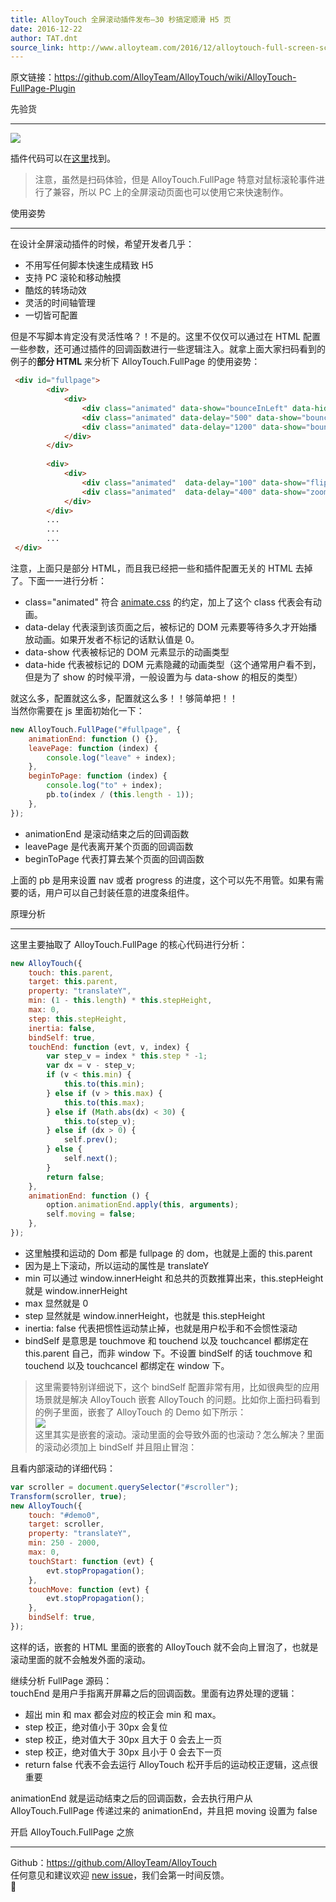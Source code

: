 ```yaml
---
title: AlloyTouch 全屏滚动插件发布–30 秒搞定顺滑 H5 页
date: 2016-12-22
author: TAT.dnt
source_link: http://www.alloyteam.com/2016/12/alloytouch-full-screen-scroll-plugin-released-30-seconds-to-get-smooth-page-h5/
---
```


<!-- {% raw %} - for jekyll -->

原文链接：<https://github.com/AlloyTeam/AlloyTouch/wiki/AlloyTouch-FullPage-Plugin>

先验货  

* * *

![](http://images2015.cnblogs.com/blog/105416/201612/105416-20161222110211620-1131519869.png)

插件代码可以在[这里](https://github.com/AlloyTeam/AlloyTouch/blob/master/alloy_touch.full_page.js)找到。

> 注意，虽然是扫码体验，但是 AlloyTouch.FullPage 特意对鼠标滚轮事件进行了兼容，所以 PC 上的全屏滚动页面也可以使用它来快速制作。

使用姿势  

* * *

在设计全屏滚动插件的时候，希望开发者几乎：

-   不用写任何脚本快速生成精致 H5
-   支持 PC 滚轮和移动触摸
-   酷炫的转场动效
-   灵活的时间轴管理
-   一切皆可配置

但是不写脚本肯定没有灵活性咯？！不是的。这里不仅仅可以通过在 HTML 配置一些参数，还可通过插件的回调函数进行一些逻辑注入。就拿上面大家扫码看到的例子的**部分 HTML** 来分析下 AlloyTouch.FullPage 的使用姿势：

```html
 <div id="fullpage">
        <div>
            <div>
                <div class="animated" data-show="bounceInLeft" data-hide="bounceOutLeft">AlloyTouch Introduction</div>
                <div class="animated" data-delay="500" data-show="bounceInUp" data-hide="zoomOut"><img src="asset/alloytouch.png"></div>
                <div class="animated" data-delay="1200" data-show="bounceIn" data-hide="bounceOut">By AlloyTeam</div>
            </div>
        </div>
        
        <div>
            <div>
                <div class="animated"  data-delay="100" data-show="flipInY" data-hide="flipOutY" >Powerful Features</div>
                <div class="animated"  data-delay="400" data-show="zoomIn" data-hide="zoomOut"><img src="asset/power.png"></div>
            </div>
        </div>
        ...
        ...
        ...
 </div>
```

注意，上面只是部分 HTML，而且我已经把一些和插件配置无关的 HTML 去掉了。下面一一进行分析：

-   class="animated" 符合 [animate.css](https://daneden.github.io/animate.css/) 的约定，加上了这个 class 代表会有动画。
-   data-delay 代表滚到该页面之后，被标记的 DOM 元素要等待多久才开始播放动画。如果开发者不标记的话默认值是 0。
-   data-show 代表被标记的 DOM 元素显示的动画类型
-   data-hide 代表被标记的 DOM 元素隐藏的动画类型（这个通常用户看不到，但是为了 show 的时候平滑，一般设置为与 data-show 的相反的类型）

就这么多，配置就这么多，配置就这么多！！够简单把！！  
当然你需要在 js 里面初始化一下：

```javascript
new AlloyTouch.FullPage("#fullpage", {
    animationEnd: function () {},
    leavePage: function (index) {
        console.log("leave" + index);
    },
    beginToPage: function (index) {
        console.log("to" + index);
        pb.to(index / (this.length - 1));
    },
});
```

-   animationEnd 是滚动结束之后的回调函数
-   leavePage 是代表离开某个页面的回调函数
-   beginToPage 代表打算去某个页面的回调函数

上面的 pb 是用来设置 nav 或者 progress 的进度，这个可以先不用管。如果有需要的话，用户可以自己封装任意的进度条组件。

原理分析  

* * *

这里主要抽取了 AlloyTouch.FullPage 的核心代码进行分析：

```javascript
new AlloyTouch({
    touch: this.parent,
    target: this.parent,
    property: "translateY",
    min: (1 - this.length) * this.stepHeight,
    max: 0,
    step: this.stepHeight,
    inertia: false,
    bindSelf: true,
    touchEnd: function (evt, v, index) {
        var step_v = index * this.step * -1;
        var dx = v - step_v;
        if (v < this.min) {
            this.to(this.min);
        } else if (v > this.max) {
            this.to(this.max);
        } else if (Math.abs(dx) < 30) {
            this.to(step_v);
        } else if (dx > 0) {
            self.prev();
        } else {
            self.next();
        }
        return false;
    },
    animationEnd: function () {
        option.animationEnd.apply(this, arguments);
        self.moving = false;
    },
});
```

-   这里触摸和运动的 Dom 都是 fullpage 的 dom，也就是上面的 this.parent
-   因为是上下滚动，所以运动的属性是 translateY
-   min 可以通过 window.innerHeight 和总共的页数推算出来，this.stepHeight 就是 window.innerHeight
-   max 显然就是 0
-   step 显然就是 window.innerHeight，也就是 this.stepHeight
-   inertia: false 代表把惯性运动禁止掉，也就是用户松手和不会惯性滚动
-   bindSelf 是意思是 touchmove 和 touchend 以及 touchcancel 都绑定在 this.parent 自己，而非 window 下。不设置 bindSelf 的话 touchmove 和 touchend 以及 touchcancel 都绑定在 window 下。

> 这里需要特别详细说下，这个 bindSelf 配置非常有用，比如很典型的应用场景就是解决 AlloyTouch 嵌套 AlloyTouch 的问题。比如你上面扫码看到的例子里面，嵌套了 AlloyTouch 的 Demo 如下所示：  
> ![](http://images2015.cnblogs.com/blog/105416/201612/105416-20161222110224151-1675751079.png)  
> 这里其实是嵌套的滚动。滚动里面的会导致外面的也滚动？怎么解决？里面的滚动必须加上 bindSelf 并且阻止冒泡：

且看内部滚动的详细代码：

```javascript
var scroller = document.querySelector("#scroller");
Transform(scroller, true);
new AlloyTouch({
    touch: "#demo0",
    target: scroller,
    property: "translateY",
    min: 250 - 2000,
    max: 0,
    touchStart: function (evt) {
        evt.stopPropagation();
    },
    touchMove: function (evt) {
        evt.stopPropagation();
    },
    bindSelf: true,
});
```

这样的话，嵌套的 HTML 里面的嵌套的 AlloyTouch 就不会向上冒泡了，也就是滚动里面的就不会触发外面的滚动。

继续分析 FullPage 源码：  
touchEnd 是用户手指离开屏幕之后的回调函数。里面有边界处理的逻辑：

-   超出 min 和 max 都会对应的校正会 min 和 max。
-   step 校正，绝对值小于 30px 会复位
-   step 校正，绝对值大于 30px 且大于 0 会去上一页
-   step 校正，绝对值大于 30px 且小于 0 会去下一页
-   return false 代表不会去运行 AlloyTouch 松开手后的运动校正逻辑，这点很重要

animationEnd 就是运动结束之后的回调函数，会去执行用户从 AlloyTouch.FullPage 传递过来的 animationEnd，并且把 moving 设置为 false

开启 AlloyTouch.FullPage 之旅  

* * *

Github：<https://github.com/AlloyTeam/AlloyTouch>  
任何意见和建议欢迎 [new issue](https://github.com/AlloyTeam/AlloyTouch/issues)，我们会第一时间反馈。  



<!-- {% endraw %} - for jekyll -->